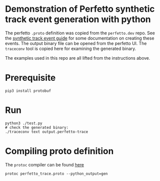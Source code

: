 # Demonstration of Perfetto synthetic track event generation with python
The perfetto `.proto` definition was copied from the `perfetto.dev` repo.
See the [synthetic track event guide](https://perfetto.dev/docs/reference/synthetic-track-event) for some documentation on creating these events. The output binary file can be opened from the perfetto UI. The `traceconv` tool is copied here for examining the generated binary.

The examples used in this repo are all lifted from the instructions above.

# Prerequisite
```
pip3 install protobuf
```

# Run
```
python3 ./test.py
# check the generated binary:
./traceconv text output.perfetto-trace
```

# Compiling proto definition
The `protoc` compiler can be found [here](https://github.com/protocolbuffers/protobuf/releases)

```
protoc perfetto_trace.proto --python_output=gen
```
